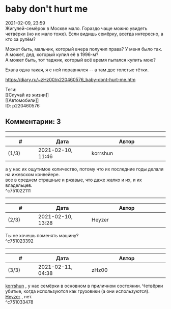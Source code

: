 baby don't hurt me
==================

  
2021-02-09, 23:59  
 Жигулей-семёрок в Москве мало. Гораздо чаще можно увидеть четвёрки (но их мало тоже). Если видишь семёрку, всегда интересно, а кто за рулём?   
   
 Может быть, мальчик, который вчера получил права? У меня было так.   
 А может, дед, который купил её в 1996-м?   
 А может быть, тот таджик, который всё время пытался купить мою?   
   
 Ехала одна такая, я с ней поравнялся -- а там две толстые тётки.   
  
<https://diary.ru/~zHz00/p220460576_baby-dont-hurt-me.htm>  
  
Теги:  
[[Случай из жизни]]  
[[Автомобили]]  
ID: p220460576  


Комментарии: 3
--------------

  


---



|         #         |              Дата              |                     Автор                     |           ID           |
| --- | --- | --- | --- |
| (1/3) | 2021-02-10, 11:46 | korrshun | c751022111 |

  
 а у нас их ощутимое количество, потому что их последние годы делали на ижевском конвейере.   
 все в среднем страшные и ржавые, что даже жалко и их, и их владельцев.   
 ^c751022111

---



|         #         |              Дата              |                     Автор                     |           ID           |
| --- | --- | --- | --- |
| (2/3) | 2021-02-10, 13:28 | Heyzer | c751023392 |

  
 Ты не хочешь поменять машину?   
 ^c751023392

---



|         #         |              Дата              |                     Автор                     |           ID           |
| --- | --- | --- | --- |
| (3/3) | 2021-02-11, 04:38 | zHz00 | c751033478 |

  
  [korrshun](http://Igel-kun.diary.ru "kimi wo shiranai monogatari")  , у нас семёрки в основном в приличном состоянии. Четвёрки убитые, когда используются как грузовики (а они используются).   
  [Heyzer](http://heyzero.diary.ru "Orca")  , нет.   
 ^c751033478